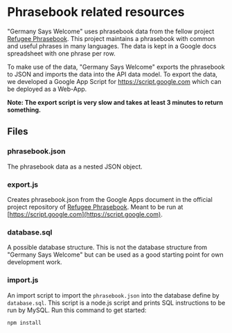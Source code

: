 # Phrasebook related resources

"Germany Says Welcome" uses phrasebook data from the fellow project [Refugee Phrasebook](http://www.refugeephrasebook.de).
 This project maintains a phrasebook with common and useful phrases in many languages. The data is kept in a
 Google docs spreadsheet with one phrase per row. 
 
 To make use of the data, "Germany Says Welcome" exports the phrasebook to JSON and imports the data into the API data 
 model. To export the data, we developed a Google App Script for https://script.google.com 
 which can be deployed as a Web-App. 
 
<b>Note: The export script is very slow and takes at least 3 minutes to return something.</b>
 
 
## Files

### phrasebook.json

The phrasebook data as a nested JSON object.
  
### export.js

Creates phrasebook.json from the Google Apps document in the official project repository of 
[Refugee Phrasebook](http://www.refugeephrasebook.de). Meant to be run at [https://script.google.com](https://script.google.com).

### database.sql

A possible database structure. This is not the database structure from "Germany Says Welcome" but can be used as a good starting
point for own development work.

### import.js

An import script to import the `phrasebook.json` into the database define by `database.sql`. This script is a node.js
script and prints SQL instructions to be run by MySQL. Run this command to get started:

    npm install
  



